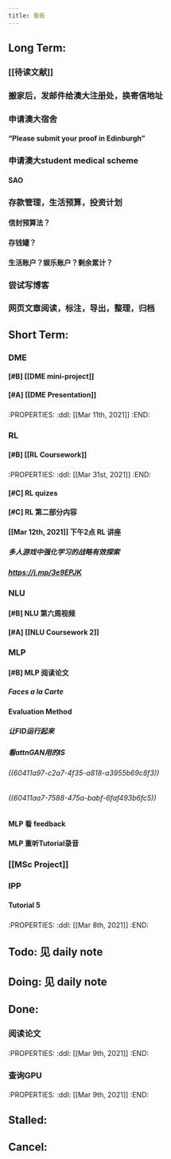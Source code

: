 ```yaml
---
title: 看板
---
```


## Long Term:
### [[待读文献]]
### 搬家后，发邮件给澳大注册处，换寄信地址
### 申请澳大宿舍
#### “Please submit your proof in Edinburgh”
### 申请澳大student medical scheme
#### SAO
### 存款管理，生活预算，投资计划
#### 信封预算法？
#### 存钱罐？
#### 生活账户？娱乐账户？剩余累计？
### 尝试写博客
### 网页文章阅读，标注，导出，整理，归档
## Short Term:
### DME
#### [#B] [[DME mini-project]]
#### [#A] [[DME Presentation]]
#####
:PROPERTIES:
:ddl: [[Mar 11th, 2021]]
:END:
### RL
#### [#B] [[RL Coursework]]
#####
:PROPERTIES:
:ddl: [[Mar 31st, 2021]]
:END:
#### [#C] RL quizes
#### [#C] RL 第二部分内容
#### [[Mar 12th, 2021]] 下午2点 RL 讲座
##### 多人游戏中强化学习的战略有效探索
##### https://j.mp/3e9EPJK
### NLU
#### [#B] NLU 第六周视频
#### [#A] [[NLU Coursework 2]]
### MLP
#### [#B] MLP 阅读论文
##### Faces a la Carte
#### Evaluation Method
##### 让FID运行起来
##### 看attnGAN用的IS
###### ((60411a97-c2a7-4f35-a818-a3955b69c8f3))
###### ((60411aa7-7588-475a-babf-6faf493b6fc5))
#### MLP 看 feedback
#### MLP 重听Tutorial录音
### [[MSc Project]]
### IPP
#### Tutorial 5
#####
:PROPERTIES:
:ddl: [[Mar 8th, 2021]]
:END:
## Todo: 见 daily note
## Doing: 见 daily note
## Done:
### 阅读论文
####
:PROPERTIES:
:ddl: [[Mar 9th, 2021]]
:END:
### 查询GPU
####
:PROPERTIES:
:ddl: [[Mar 9th, 2021]]
:END:
## Stalled:
###
## Cancel:
###